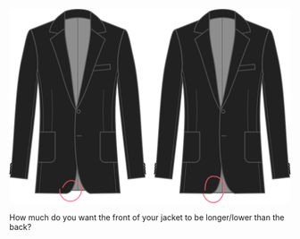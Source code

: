 
![Dobladillo delantero central](centerfronthemdrop.svg)

How much do you want the front of your jacket to be longer/lower than the back?


